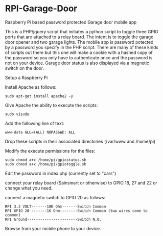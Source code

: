 # RPI-Garage-Door
Raspberry Pi based password protected Garage door mobile app 

This is a PHP/jquery script that initiates a python script to toggle three GPIO ports that are attached to a relay board. The intent is to toggle the garage door opener and two garage lights. The mobile app is password potected by a password you specify in the PHP script.  There are many of these kinds of scripts out there but this one will make a cookie with a hashed copy of the password so you only have to  authenticate once and the password is not on your device. Garage door status is also displayed via a magnetic switch on the door. 

Setup a Raspberry Pi

Install Apache as follows:

	sudo apt-get install apache2 -y 
    
Give Apache the ability to execute the scripts:

	sudo visudu 
	
Add the following line of text:

	www-data ALL=(ALL) NOPASSWD: ALL 
                
Drop these scripts in their associated directories (/var/www and /home/pi)


Modify the execute permissions for the files:

	sudo chmod a+x /home/pi/gpiostatus.sh
	sudo chmod a+x /home/pi/gpiotoggle.sh


Edit the password in index.php (currently set to "cars")

connect your relay board (Sainsmart or otherwise) to GPIO 18, 27 and 22 or change what you need.


connect a magnetic switch to GPIO 20 as follows: 

	RPI 3.3 VOLT-------10K Ohm-------Switch Common                                            
	RPI GPIO 20 -------1K Ohm--------Switch Common (two wires come to common)  
	RPI Ground-----------------------Switch N.O.


Browse from your mobile phone to your device.

